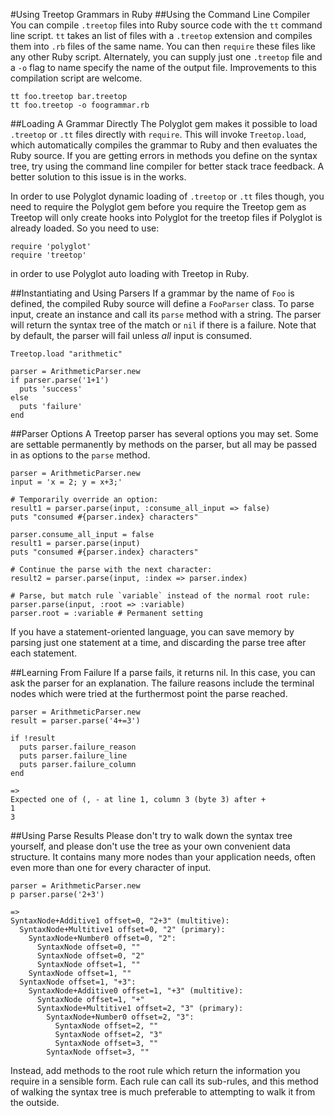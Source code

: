 #Using Treetop Grammars in Ruby
##Using the Command Line Compiler
You can compile `.treetop` files into Ruby source code with the `tt` command line script. `tt` takes an list of files with a `.treetop` extension and compiles them into `.rb` files of the same name. You can then `require` these files like any other Ruby script. Alternately, you can supply just one `.treetop` file and a `-o` flag to name specify the name of the output file. Improvements to this compilation script are welcome.

    tt foo.treetop bar.treetop
    tt foo.treetop -o foogrammar.rb

##Loading A Grammar Directly
The Polyglot gem makes it possible to load `.treetop` or `.tt` files directly with `require`. This will invoke `Treetop.load`, which automatically compiles the grammar to Ruby and then evaluates the Ruby source. If you are getting errors in methods you define on the syntax tree, try using the command line compiler for better stack trace feedback. A better solution to this issue is in the works.

In order to use Polyglot dynamic loading of `.treetop` or `.tt` files though, you need to require the Polyglot gem before you require the Treetop gem as Treetop will only create hooks into Polyglot for the treetop files if Polyglot is already loaded.  So you need to use:

    require 'polyglot'
    require 'treetop'

in order to use Polyglot auto loading with Treetop in Ruby.

##Instantiating and Using Parsers
If a grammar by the name of `Foo` is defined, the compiled Ruby source will define a `FooParser` class.
To parse input, create an instance and call its `parse` method with a string.
The parser will return the syntax tree of the match or `nil` if there is a failure.
Note that by default, the parser will fail unless *all* input is consumed.

    Treetop.load "arithmetic"
    
    parser = ArithmeticParser.new
    if parser.parse('1+1')
      puts 'success'
    else
      puts 'failure'
    end

##Parser Options
A Treetop parser has several options you may set.
Some are settable permanently by methods on the parser, but all may be passed in as options to the `parse` method.

    parser = ArithmeticParser.new
    input = 'x = 2; y = x+3;'

    # Temporarily override an option:
    result1 = parser.parse(input, :consume_all_input => false)
    puts "consumed #{parser.index} characters"

    parser.consume_all_input = false
    result1 = parser.parse(input)
    puts "consumed #{parser.index} characters"

    # Continue the parse with the next character:
    result2 = parser.parse(input, :index => parser.index)

    # Parse, but match rule `variable` instead of the normal root rule:
    parser.parse(input, :root => :variable)
    parser.root = :variable	# Permanent setting

If you have a statement-oriented language, you can save memory by parsing just one statement at a time,
and discarding the parse tree after each statement.


##Learning From Failure
If a parse fails, it returns nil. In this case, you can ask the parser for an explanation.
The failure reasons include the terminal nodes which were tried at the furthermost point the parse reached.

    parser = ArithmeticParser.new
    result = parser.parse('4+=3')

    if !result
      puts parser.failure_reason
      puts parser.failure_line
      puts parser.failure_column
    end

    =>
    Expected one of (, - at line 1, column 3 (byte 3) after +
    1
    3


##Using Parse Results
Please don't try to walk down the syntax tree yourself, and please don't use the tree as your own convenient data structure.
It contains many more nodes than your application needs, often even more than one for every character of input.

    parser = ArithmeticParser.new
    p parser.parse('2+3')

    =>
    SyntaxNode+Additive1 offset=0, "2+3" (multitive):
      SyntaxNode+Multitive1 offset=0, "2" (primary):
        SyntaxNode+Number0 offset=0, "2":
          SyntaxNode offset=0, ""
          SyntaxNode offset=0, "2"
          SyntaxNode offset=1, ""
        SyntaxNode offset=1, ""
      SyntaxNode offset=1, "+3":
        SyntaxNode+Additive0 offset=1, "+3" (multitive):
          SyntaxNode offset=1, "+"
          SyntaxNode+Multitive1 offset=2, "3" (primary):
            SyntaxNode+Number0 offset=2, "3":
              SyntaxNode offset=2, ""
              SyntaxNode offset=2, "3"
              SyntaxNode offset=3, ""
            SyntaxNode offset=3, ""

Instead, add methods to the root rule which return the information you require in a sensible form.
Each rule can call its sub-rules, and this method of walking the syntax tree is much preferable to
attempting to walk it from the outside.
